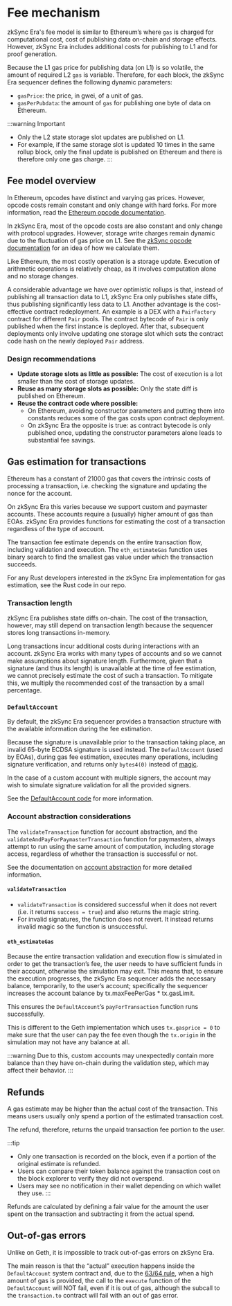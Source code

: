 
# Fee mechanism

zkSync Era's fee model is similar to Ethereum’s where `gas` is charged for computational cost, cost of publishing data on-chain and storage effects. However, zkSync Era includes additional costs for publishing to L1 and for proof generation.

Because the L1 gas price for publishing data (on L1) is so volatile, the amount of required L2 `gas` is variable.
Therefore, for each block, the zkSync Era sequencer defines the following dynamic parameters:

- `gasPrice`: the price, in gwei, of a unit of gas.
- `gasPerPubdata`: the amount of `gas` for publishing one byte of data on Ethereum.

:::warning Important
- Only the L2 state storage slot updates are published on L1. 
- For example, if the same storage slot is updated 10 times in the same rollup block, only the final update is published on Ethereum and there is therefore only one gas charge.
:::

## Fee model overview

In Ethereum, opcodes have distinct and varying gas prices. However, opcode costs remain constant and only change with hard forks. For more information, read the [Ethereum opcode documentation](https://ethereum.org/en/developers/docs/evm/opcodes/).

In zkSync Era, most of the opcode costs are also constant and only change with protocol upgrades. However, storage write charges remain dynamic due to the fluctuation of gas price on L1. See the [zkSync opcode documentation](https://github.com/matter-labs/era-zkevm_opcode_defs/blob/9307543b9ca51bd80d4f5c85d6eb80efd8b19bb2/src/lib.rs#L227) for an idea of how we calculate them.

Like Ethereum, the most costly operation is a storage update. Execution of arithmetic operations is relatively cheap, as it involves computation alone and no storage changes. 

A considerable advantage we have over optimistic rollups is that, instead of publishing all transaction data to L1, zkSync Era only publishes state diffs, thus publishing significantly less data to L1. Another advantage is the cost-effective contract redeployment. An example is a DEX with a `PairFactory` contract for different `Pair` pools. The contract bytecode of `Pair` is only published when the first instance is deployed. After that, subsequent deployments only involve updating one storage slot which sets the contract code hash on the newly deployed `Pair` address.

### Design recommendations

- **Update storage slots as little as possible:** The cost of execution is a lot smaller than the cost of storage updates.
- **Reuse as many storage slots as possible:** Only the state diff is published on Ethereum.
- **Reuse the contract code where possible:**
	 - On Ethereum, avoiding constructor parameters and putting them into constants reduces some of the gas costs upon contract deployment.
	 - On zkSync Era the opposite is true: as contract bytecode is only published once, updating the constructor parameters alone leads to substantial fee savings.

## Gas estimation for transactions

Ethereum has a constant of 21000 gas that covers the intrinsic costs of processing a transaction, i.e. checking the signature and updating the nonce for the account.

On zkSync Era this varies because we support custom and paymaster accounts. These accounts require a (usually) higher amount of gas than EOAs. zkSync Era provides functions for estimating the cost of a transaction regardless of the type of account.

The transaction fee estimate depends on the entire transaction flow, including validation and execution. The `eth_estimateGas` function uses binary search to find the smallest gas value under which the transaction succeeds.

For any Rust developers interested in the zkSync Era implementation for gas estimation, see the Rust code in our repo.

### Transaction length

zkSync Era publishes state diffs on-chain. The cost of the transaction, however, may still depend on transaction length because the sequencer stores long transactions in-memory.

Long transactions incur additional costs during interactions with an account. zkSync Era works with many types of accounts and so we cannot make assumptions about signature length. Furthermore, given that a signature (and thus its length) is unavailable at the time of fee estimation, we cannot precisely estimate the cost of such a transaction. To mitigate this, we multiply the recommended cost of the transaction by a small percentage.

### `DefaultAccount`

By default, the zkSync Era sequencer provides a transaction structure with the available information during the fee estimation.

Because the signature is unavailable prior to the transaction taking place, an invalid 65-byte ECDSA signature is used instead. The `DefaultAccount` (used by EOAs), during gas fee estimation, executes many operations, including signature verification, and returns only `bytes4(0)` instead of [magic](../../../api/js/utils.md#magic-value).

In the case of a custom account with multiple signers, the account may wish to simulate signature validation for all the provided signers.

See the [DefaultAccount code](https://github.com/matter-labs/era-system-contracts/blob/main/contracts/DefaultAccount.sol) for more information.

### Account abstraction considerations

The `validateTransaction` function for account abstraction, and the `validateAndPayForPaymasterTransaction` function for paymasters, always attempt to run using the same amount of computation, including storage access, regardless of whether the transaction is successful or not.

See the documentation on [account abstraction](../../developer-guides/aa.md) for more detailed information.

#### `validateTransaction`

- `validateTransaction` is considered successful when it does not revert (i.e. it returns `success = true`) and also returns the magic string.
- For invalid signatures, the function does not revert. It instead returns invalid magic so the function is unsuccessful.

#### `eth_estimateGas`

Because the entire transaction validation and execution flow is simulated in order to get the transaction’s fee, the user needs to have sufficient funds in their account, otherwise the simulation may exit. This means that, to ensure the execution progresses, the zkSync Era sequencer adds the necessary balance, temporarily, to the user’s account; specifically the sequencer increases the account balance by tx.maxFeePerGas * tx.gasLimit.

This ensures the `DefaultAccount`’s `payForTransaction` function runs successfully.

This is different to the Geth implementation which uses `tx.gasprice = 0` to make sure that the user can pay the fee even though the `tx.origin` in the simulation may not have any balance at all.

:::warning
Due to this, custom accounts may unexpectedly contain more balance than they have on-chain during the validation step, which may affect their behavior.
:::

## Refunds

A gas estimate may be higher than the actual cost of the transaction. This means users usually only spend a portion of the estimated transaction cost.

The refund, therefore, returns the unpaid transaction fee portion to the user.

:::tip
- Only one transaction is recorded on the block, even if a portion of the original estimate is refunded.
- Users can compare their token balance against the transaction cost on the block explorer to verify they did not overspend.
- Users may see no notification in their wallet depending on which wallet they use.
:::

Refunds are calculated by defining a fair value for the amount the user spent on the transaction and subtracting it from the actual spend.

## Out-of-gas errors

Unlike on Geth, it is impossible to track out-of-gas errors on zkSync Era. 

The main reason is that the “actual” execution happens inside the `DefaultAccount` system contract and, due to the [63/64 rule](https://eips.ethereum.org/EIPS/eip-150), when a high amount of gas is provided, the call to the `execute` function of the `DefaultAccount` will NOT fail, even if it is out of gas, although the subcall to the `transaction.to` contract will fail with an out of gas error.